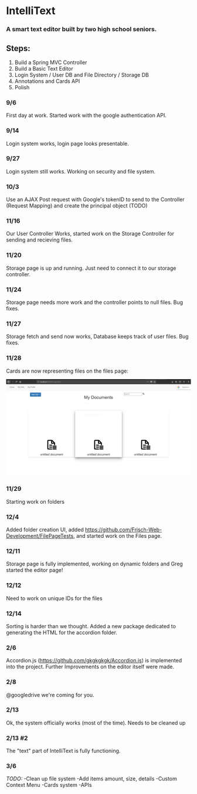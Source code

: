 # IntelliText
### A smart text editor built by two high school seniors.

## Steps:
1. Build a Spring MVC Controller
2. Build a Basic Text Editor
3. Login System / User DB and File Directory / Storage DB
4. Annotations and Cards API
5. Polish

### 9/6
First day at work. Started work with the google authentication API.

### 9/14
Login system works, login page looks presentable.

### 9/27
Login system still works. Working on security and file system.

### 10/3
Use an AJAX Post request with Google's tokenID to send to the Controller (Request Mapping) and create the principal object (TODO)

### 11/16

Our User Controller Works, started work on the Storage Controller for sending and recieving files.

### 11/20

Storage page is up and running. Just need to connect it to our storage controller.

### 11/24

Storage page needs more work and the controller points to null files. Bug fixes.

### 11/27

Storage fetch and send now works, Database keeps track of user files. Bug fixes.

### 11/28 

Cards are now representing files on the files page:

![alt text](screenshots/screenshot1128.PNG "11/28")

### 11/29

Starting work on folders

### 12/4

Added folder creation UI, added https://github.com/Frisch-Web-Development/FilePageTests, and started work on the Files page.

### 12/11

Storage page is fully implemented, working on dynamic folders and Greg started the editor page!

### 12/12

Need to work on unique IDs for the files

### 12/14

Sorting is harder than we thought. Added a new package dedicated to generating the HTML for the accordion folder.

### 2/6

Accordion.js (https://github.com/gkgkgkgk/Accordion.js) is implemented into the project. Further Improvements on the editor itself were made.

### 2/8

@googledrive we're coming for you.

### 2/13

Ok, the system officially works (most of the time). Needs to be cleaned up

### 2/13 \#2

The "text" part of IntelliText is fully functioning.

### 3/6

*TODO:*
-Clean up file system
  -Add items amount, size, details 
-Custom Context Menu
-Cards system
-APIs

